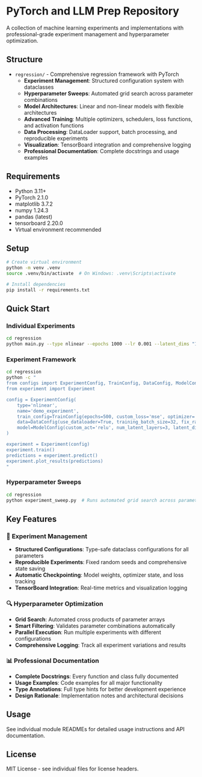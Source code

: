 # PyTorch and LLM Prep Repository

A collection of machine learning experiments and implementations with professional-grade experiment management and hyperparameter optimization.

## Structure

- `regression/` - Comprehensive regression framework with PyTorch
  - **Experiment Management**: Structured configuration system with dataclasses
  - **Hyperparameter Sweeps**: Automated grid search across parameter combinations
  - **Model Architectures**: Linear and non-linear models with flexible architectures
  - **Advanced Training**: Multiple optimizers, schedulers, loss functions, and activation functions
  - **Data Processing**: DataLoader support, batch processing, and reproducible experiments
  - **Visualization**: TensorBoard integration and comprehensive logging
  - **Professional Documentation**: Complete docstrings and usage examples

## Requirements

- Python 3.11+
- PyTorch 2.1.0
- matplotlib 3.7.2
- numpy 1.24.3
- pandas (latest)
- tensorboard 2.20.0
- Virtual environment recommended

## Setup

```bash
# Create virtual environment
python -m venv .venv
source .venv/bin/activate  # On Windows: .venv\Scripts\activate

# Install dependencies
pip install -r requirements.txt
```

## Quick Start

### Individual Experiments
```bash
cd regression
python main.py --type nlinear --epochs 1000 --lr 0.001 --latent_dims "128,64,32"
```

### Experiment Framework
```bash
cd regression
python -c "
from configs import ExperimentConfig, TrainConfig, DataConfig, ModelConfig
from experiment import Experiment

config = ExperimentConfig(
    type='nlinear',
    name='demo_experiment',
    train_config=TrainConfig(epochs=500, custom_loss='mse', optimizer='adam', lr=0.001, lr_scheduler='reduceonplat'),
    data=DataConfig(use_dataloader=True, training_batch_size=32, fix_random_seed=True),
    model=ModelConfig(custom_act='relu', num_latent_layers=3, latent_dims=[128, 64, 32], allow_residual=True)
)

experiment = Experiment(config)
experiment.train()
predictions = experiment.predict()
experiment.plot_results(predictions)
"
```

### Hyperparameter Sweeps
```bash
cd regression
python experiment_sweep.py  # Runs automated grid search across parameter combinations
```

## Key Features

### 🧪 **Experiment Management**
- **Structured Configurations**: Type-safe dataclass configurations for all parameters
- **Reproducible Experiments**: Fixed random seeds and comprehensive state saving
- **Automatic Checkpointing**: Model weights, optimizer state, and loss tracking
- **TensorBoard Integration**: Real-time metrics and visualization logging

### 🔍 **Hyperparameter Optimization**
- **Grid Search**: Automated cross products of parameter arrays
- **Smart Filtering**: Validates parameter combinations automatically
- **Parallel Execution**: Run multiple experiments with different configurations
- **Comprehensive Logging**: Track all experiment variations and results

### 📊 **Professional Documentation**
- **Complete Docstrings**: Every function and class fully documented
- **Usage Examples**: Code examples for all major functionality
- **Type Annotations**: Full type hints for better development experience
- **Design Rationale**: Implementation notes and architectural decisions

## Usage

See individual module READMEs for detailed usage instructions and API documentation.

## License

MIT License - see individual files for license headers.
